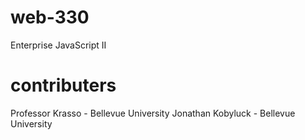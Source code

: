 # web-330
Enterprise JavaScript II

# contributers
Professor Krasso - Bellevue University 
Jonathan Kobyluck - Bellevue University